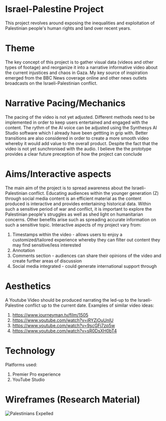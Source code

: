 # Israel-Palestine Project
This project revolves around exposing the inequalities and exploitation of Palestinian people's human rights and land over recent years.
# Theme  

The key concept of this project is to gather visual data (videos and other types of footage) and reorganize it into a narrative informative video about the current injustices and chaos in Gaza. My key source of inspiration emerged from the BBC News coverage online and other news outlets broadcasts on the Israeli-Palestinian conflict.

# Narrative Pacing/Mechanics  
The pacing of the video is not yet adjusted. Different methods need to be implemented in order to keep users entertained and engaged with the content. The rythm of the AI voice can be adjusted using the Synthesys AI Studio software which I already have been gettting in grip with. Better transitions are also considered in order to create a more smooth video whereby it would add value to the overall product. Despite the fact that the video is not yet sunchronised with the audio. I believe the the prototype provides a clear future preception of how the project can conclude
# Aims/Interactive aspects  

The main aim of the project is to spread awareness about the Israeli-Palestinian conflict. Educating audiences within the younger generation (Z) through social media content is an efficient material as the content produced is interactive and provides entertaining historical data. Within such a sensitive period of war and conflict, it is important to explore the Palestinian people's struggles as well as shed light on humanitarian concerns. Other benefits arise such as spreading accurate information on such a sensitive topic.
Interactive aspects of my project vary from:
1. Timestamps within the video - allows users to enjoy a customized/tailored experience whereby they can filter out content they may find sensitive/less interested
2. Annotation
3. Comments section - audiences can share their opinions of the video and create further areas of discussion
4. Social media integrated - could generate international support through

# Aesthetics
A Youtube Video should be produced narrating the led-up to the Israeli-Palestine conflict up to the current date.
Examples of similar video ideas:

1. https://www.journeyman.tv/film/1505
2. https://www.youtube.com/watch?v=iRYZjOuUnlU
3. https://www.youtube.com/watch?v=9scGFj7zp5w
4. https://www.youtube.com/watch?v=sR0DsXH0bT4

# Technology 

Platforms used:
1. Premier Pro experience
2. YouTube Studio

# Wireframes (Research Material)
![Palestinians Expelled](https://github.com/panosleontsinis/interface-narratives1/assets/123083154/7965f4db-6233-4cd8-932e-32d6f62f9d6d)

